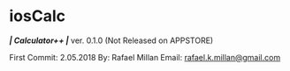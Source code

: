# iosCalc
*********| Calculator++ |*********
            ver. 0.1.0 
    (Not Released on APPSTORE)

First Commit: 2.05.2018
By: Rafael Millan
Email: rafael.k.millan@gmail.com

